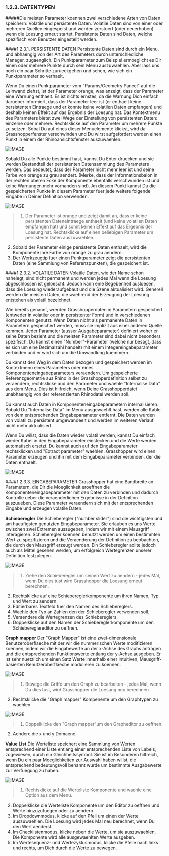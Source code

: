 ﻿### 1.2.3. DATENTYPEN

#####Die meisten Parameter koennen zwei verschiedene Arten von Daten speichern: Volatile und persistente Daten. Volatile Daten sind von einer oder mehreren Quellen eingespeist und werden zerstoert (oder neuerhoben) wenn die Loesung erneut startet. Persistente Daten sind Daten, welche spezifisch vom Benutzer eingestellt werden.

####1.2.3.1. PERSISTENTE DATEN
Persistente Daten sind durch ein Menu, und abhaengig von der Art des Parameters durch unterschiedliche Manager, zugaenglich. Ein Punktparameter zum Beispiel ermoeglicht es Dir einen oder mehrere Punkte durch sein Menu auszuwaehlen. Aber lass uns noch ein paar Schritte zurueckgehen und sehen, wie sich ein Punktparameter so verhaelt.

Wenn Du einen Punktparameter vom "Params/Geometry Paneel" auf die Leinwand ziehst, ist der Parameter orange, was anzeigt, dass der Parameter eine Warnung enthaelt. Es ist nichts ernstes, da die Warnung Dich einfach darueber informiert, dass der Parameter leer ist (er enthaelt keine persistenten Eintraege und er konnte keine volatilen Daten empfangen) und deshalb keinen Effekt auf das Ergebnis der Loesung hat. Das Kontextmenu des Parameters bietet zwei Wege der Einstellung von persistenten Daten: einzelne oder mehrere. Rechtsklicke auf den Parameter um mehrere Punkte zu setzen. Sobal Du auf eines dieser Menuelemente klickst, wird da Grasshopperfenster verschwinden und Du wirst aufgefordert werden einen Punkt in einem der Rhinoansichtsfenster auszuwaehlen.

![IMAGE](images/1-2-3/1-2-3_001-set-multiple-points.png)

Sobald Du alle Punkte bestimmt hast, kannst Du Enter druecken und sie werden Bestandteil der persistenten Datensammlung des Parameters werden. Das bedeutet, dass der Parameter nicht mehr leer ist und seine Farbe von orange zu grau aendert. (Merke, dass der Informationsbalon in der rechten oberen Ecke der Komponente ebenfalls verschwunden ist und keine Warnungen mehr vorhanden sind). An diesem Punkt kannst Du die gespeicherten Punkte in diesem Parameter fuer jede weitere folgende Eingabe in Deiner Definition verwenden.

![IMAGE](images/1-2-3/1-2-3_002-parameter-persistent-data.png)
>1. Der Parameter ist orange und zeigt damit an, dass er keine persistenten Dateneintraege enthaelt (und keine volatilen Daten empfangen hat) und somit keinen Effekt auf das Ergebnis der Loesung hat. Rechtsklicke auf einen beliebigen Parameter um persistente Daten auszuwaehlen.
2. Sobald der Parameter einige persistente Daten enthaelt, wird die Komponente ihre Farbe von orange zu grau aendern.
3. Der Werkzeugtip fuer einen Punktparameter zeigt die persistenten Daten (eine Sammlung von Referenzpunkten), die gespeichert ist.

####1.2.3.2. VOLATILE DATEN
Volatile Daten, wie der Name schon nahelegt, sind nicht permanent und werden jedes Mal wenn die Loesung abgeschlossen ist geloescht. Jedoch kann eine Begebenheit ausloesen, dass die Loesung wiederaufgebaut und die Szene aktualisiert wird. Generell werden die meisten Daten, die waehrend der Erzeugung der Loesung entstehen als volatil bezeichnet.

Wie bereits genannt, wrerden Grasshopperdaten in Parametern gespeichert (entweder in volatiler oder in persistenter Form) und in verschiedenen Komponenten genutzt. Wenn Daten nicht als permanente Daten in Parametern gespeichert werden, muss sie implizit aus einer anderen Quelle kommen. Jeder Parameter (ausser Ausgabeparameter) definiert woher er seine Daten bezieht und die meisten Parameter sind dabei nicht besonders spezifisch. Du kannst einen "Number"-Parameter (welche nur besagt, dass es sich um eine Dezimalzahl handelt) mit einem Integereingabeparameter verbinden und er wird sich um die Umwandlung kuemmern.

Du kannst den Weg in dem Daten bezogen und gespeichert werden im Kontextmenu eines Parameters oder eines Komponenteneingabeparameters veraendern. Um gespeicherte Referenzgeometrie aus Rhino in der Grasshopperdefinition selbst zu veraendern, rechtsklicke aud den Parameter und waehle "Internalise Data" aus dem Menu. Dies ist hilfreich, wenn Deine Grasshopperdatei unabhaengig von der referenzierten Rhinodatei werden soll.

Du kannst auch Daten in Komponenteneingabeparametern internalisieren. Sobald Du "Internalise Data" im Menu ausgewaehlt hast, werden alle Kable von dem entsprechenden Eingabeparameter entfernt. Die Daten wurden von volatil zu persistent umgewandeelt und werden im weiteren Verlauf nicht mehr aktualisiert.

Wenn Du willst, dass die Daten wieder volatil werden, kannst Du einfach wieder Kabel in den Eingabeparameter einstecken und die Werte werden automatisch ersetzt. Du kannst auch auf den Eingabeparameter rechtsklicken und "Extract parameter" waehlen. Grasshopper wird einen Parameter erzeugen und ihn mit dem Eingabeparameter verbinden, der die Daten enthaelt.

![IMAGE](images/1-2-3/1-2-3_003-right-click.png)

####1.2.3.3. EINGABEPARAMETER
Grasshopper hat eine Bandbreite an Parametern, die Dir die Moeglichkeit eroeffnen die Komponenteneingabeparameter mit den Daten zu verbinden und dadurch Kontrolle ueber die veraenderlichen Ergebnisse in der Definition auszuueben. Diese Parameter veraendern sich mit der entsprechenden Eingabe und erzeugen volatile Daten.

**Schieberegler**
Die Schieberegler ("number slider") sind die wichtigsten und am haeufigsten genutzten Eingabeparameter. Sie erlauben es uns Werte zwischen zwei Extremen auszugeben, indem wir mit einem Mausgriff interagieren. Schieberegler koennen benutzt werden um einen bestimmten Wert zu spezifizieren und die Veraenderung der Definition zu beobachten, die durch den Mausgriff erzeugt werden. Ein Schieberegler aollte jedoch auch als Mittel gesehen werden, um erfolgreich Wertegrenzen unserer Definition festzulegen.

![IMAGE](images/1-2-3/1-2-3_004-number-slider.png)
>1. Ziehe den Schieberegler um seinen Wert zu aendern - jedes Mal, wenn Du dies tust wird Grasshopper die Loesung erneut berechnen.
2. Rechtsklicke auf eine Schiebereglerkomponente um ihren Namen, Typ und Wert zu aendern.
3. Editierbares Textfeld fuer den Namen des Schiebereglers.
4. Waehle den Typ an Zahlen den der Schieberegler verwenden soll.
5. Veraendere die Wertegrenzen des Schiebereglers.
6. Doppelklicke auf den Namen der Schiebereglerkomponente um den Schiebereglereditor zu oeffnen.


**Graph mapper**
Der "Graph Mapper" ist eine zwei-dimensionale Benutzeroberflaeche mit der wir die nummerischen Werte modifizieren koennen, indem wir die Eingabewerte an der x-Achse des Graphs antragen und die entsprechenden Funktionswerte entlang der y-Achse ausgeben. Er ist sehr nuetzlich um einen Satz Werte innerhalb einer intuitiven, Mausgriff-basierten Benutzeroberflaeche modulieren zu koennen.


![IMAGE](images/1-2-3/1-2-3_005-graph-mapper-a.png)
>1. Bewege die Griffe um den Graph zu bearbeiten - jedes Mal, wenn Du dies tust, wird Grasshopper die Loesung neu berechnen.
2. Rechtsklicke die "Graph mapper" Kompenente um den Graphtypen zu waehlen.

![IMAGE](images/1-2-3/1-2-3_006-graph-mapper-b.png)
>1. Doppelklicke den "Graph mapper"um den Grapheditor zu oeffnen.
2. Aendere die x und y Domaene.

**Value List**
Die Werteliste speichert eine Sammlung von Werten entsprechend einer Liste entlang einer entsprechenden Liste von Labels, zugewiesen, durch ein Gleichheitssymbol. Sie ist im Besonderen hilfreich, wenn Du ein paar Moeglichkeiten zur Auswahl haben willst, die entsprechend bedeutungsvoll benannt wurde um bestimmte Ausgabewerte zur Verfuegung zu haben.

![IMAGE](images/1-2-3/1-2-3_007-value-list.png)
>1. Rechtsklicke auf die Werteliste Komponente und waehle eine Option aus dem Menu.
2. Doppelklicke die Werteliste Komponente um den Editor zu oeffnen und Werte hinzuzufuegen oder zu aendern.
3. Im Dropdownmodus, klicke auf den Pfeil um einen der Werte auszuwaehlen. Die Loesung wird jedes Mal neu berechnet, wenn Du den Wert aenderst.
4. Im Checklistenmodus, klicke neben die Werte, um sie auszuwaehlen. Die Komponente wird alle ausgewaehlten Werte ausgeben.
5. Im Wertesequenz- und Wertezyklusmodus, klicke die Pfeile nach links und rechts, um Dich durch die Werte zu bewegen.
